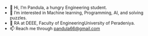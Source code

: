 - 👋 Hi, I’m Pandula, a hungry Engineering student.
- 👀 I’m interested in Machine learning, Programming, AI, and solving puzzles.
- 🌱 RA at DEEE, Faculty of EngineeringUniversity of Peradeniya.
- 📫 Reach me through pandula66@gmail.com

<!---
Pandula-2000/Pandula-2000 is a ✨ special ✨ repository because its `README.md` (this file) appears on your GitHub profile.
You can click the Preview link to take a look at your changes.
--->
